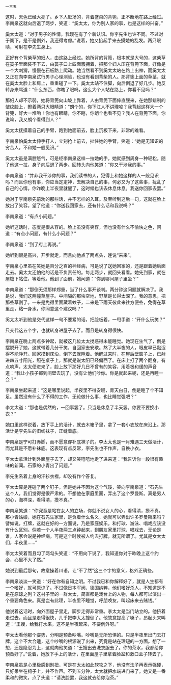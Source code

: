     一三五 

   这时，天色已经大亮了。乡下人赶场的，背着盛菜的背篼，正不断地在路上经过。李南泉这就向后退了两步，笑道：“奚太太，你为别人家的事，也是这样的兴奋。”

   奚太太道：“对于男子的性情，我现在有了个新认识。你李先生也许不同。不过对于阁下，是不是例外，我还得考虑。”说着，她又抬起手来去摸她的乱发。两只眼睛，可射在李先生身上。

   正好有个背柴草的妇人，由这路上经过。她所背的背篼，根本就是大号的，这柴草在篓子里面装不下去，由篓子口上四面簇拥着，把那个妇人压在背篼下面，好像是一个大刺猬，慢慢在石板路上爬动。她当然看不到奚太太站在路上出神，而奚太太又正在向李南泉试行男子心理测验，也没有看到背柴的人。那背篼上面的草茎，就在奚太太脸上和肩上，重重碰了一下。奚太太站不住脚，向后倒退了好几步。她反转身来骂道：“什么东西，你瞎了眼吗，这么大个人站在路上，你看不见吗？”

   那妇人却不示弱，她将背篼向山坡上靠着，人由背篼下面伸直腰来，在她那蜡制的皱纹脸上，瞪着两只大眼睛道：“朗个的，你下江人不讲理唆？我背起这样大一个背篼，好大一堆哟！你也有眼睛，你不瞎，你朗个也看不见？我人在背篼下面，你说嘛，我又朗个看得到人？”

   奚太太抚摸着自己的手臂，跑到她面前去，脸上沉板下来，非常的难看。

   李南泉怕奚太太伸手打人，立刻抢上前去，扯住她的手臂，笑道：“她是无知识的穷苦人，不和她一般见识。”

   奚太太虽是满腔怒气，可是经李南泉这样一拉她的手，她就感到周身一种轻松。随了他这一拉，身子向后退了两步。回转头向他笑道：“你又干涉我的事。”

   李南泉道：“并非我干涉你的事，我们读书的人，犯得上和她这样的人一般见识吗？而且你也有事，你应当定定神，去解决自己的事，何必又为了这些事，扰乱了自己的心情。你昨晚上半夜里就醒了，这时候也该去休息休息。我送你回家去罢。”

   她对于李南泉先前劝的那些话，并不怎样的入耳。及至听到这后一句，这就在脸上放出了笑容。望了他道：“你送我回家去，还有什么话和我说吗？”

   李南泉道：“有点小问题。”

   她听这话时，态度是很从容的。脸上虽没有笑容，但也没有什么不愉快之色，问道：“有点小问题，有什么小问题？”

   李南泉道：“到了府上再说。”

   她听到很是高兴，开步就走，而且向他点了两点头，连说“来来”。

   李南泉心里虽在笑她是百分之百的神经病，可是说了送她回家的，还是跟着她后面走去。奚太太还怕他的话是不负责任的。每走两步，就回头看看。她先到家，就在屋檐下站住，等着他。他到了面前，她问道：“你到哪间屋子里坐？”

   李南泉道：“那倒无须那样郑重，当了什么事开谈判。两分钟这问题就解决了。我是说，我们这两幢草屋子。中间隔的那块空地，野草是长得太深了。我的意思，把那些草割了。一来是免得里面藏着蚊子，二来是下雨天彼此来往方便些，免得在草里走，粘一身水，你同意这个建议吗？”

   奚太太听到他是交代这样一句不要紧的话，把脸板着，一甩手道：“开什么玩笑？”

   只交代这五个字，也就转身进屋子去了。而且是转身得很快。

   李南泉在晚上两点多钟起，就被这几位太太搅惑得未能睡觉。她现在生气了，倒是摆脱开了她，这就带着几分干笑，自回家去安歇。熬了大半夜的人，眼皮早已黏涩得不能睁开。回家摸到床沿，倒下去就睡着。他醒过来时，在屋后壁窗子上，已射进四五寸阳光，照在桌子上，那就是说太阳已经偏西了。在床上打了两个翻身，有点响声，太太便进来了，脸上放下那好几日不曾有的笑容，用着极和缓的声音道：“我让小孩子都到间壁去玩了，没有让他们吵你。你是就起来呢，还是再睡一会？”

   李南泉坐起来道：“这是哪里说起，半夜里不得安眠，青天白日，倒是睡了个不知足。虽然没有什么了不得的工作，无论做什么事，也比睡觉强吧？”

   李太太道：“那也是偶然的，一回事罢了。只当是休息了半天罢。你要不要换小衣？”

   她口里这样说着，放下手上的活计，就去木箱子里，拿了一套小衣放在床沿上。那活计是李先生的旧线袜子，正缝着底。

   李南泉是宁可打赤脚，而不愿意穿补底袜子的。李太太也是一月难遇三天做活计，而尤其是不愿补袜底。这表现有点反常，李先生也不作声，自换小衣。

   李太太拿活计到外面屋子去了，却又笑嘻嘻地走了进来道：“我告诉你一段很有趣味的新闻。石家的小青出了问题。”

   李先生系着上身的汗衫衣襟，却没有作个答复。

   李太太算是连碰了两个钉子，但是她并不因为这个气馁，笑向李南泉道：“石先生这个人，我们觉得是很严肃的。不想他在家庭里面，弄出了这个罗曼斯。真是男人的心，海样深，看得清，摸不真。”

   李南泉笑道：“你究竟是站在女人的立场，你就不说女人的心，看得清，摸不真。那小青姑娘，她在石先生家里，是负着什么名义，她就可以弄出许多罗曼斯来吗？譬如说，打牌，这就在好的一方面说，乃是家庭娱乐。和打球、游泳、唱戏应该没有什么区别。倘若一个人半夜两三点钟起来，到朋友家里打球、唱戏去，无论是谁，人家会说是神经病。可是这个时候被人约去打牌，就无所谓了。尤其是女太太们，半夜里……”

   李太太笑着而且勾了两勾头笑道：“不用向下说了，我知道你对于昨晚上这个约会，心里不大了然。”

   她说到最后那句，故意操着川语，让“不了然”这三个字的意义，格外正确些。

   李南泉淡淡一笑道：“好在你有自知之明。不过我已和你解释好了，就是人生都有一个嗜好，就可原谅了。不过像日本军阀、德国纳粹，他们嗜好杀人，不知道是不是在原谅之列？这村子里的一群太太，简直都是戏台上的人物，每人都可以演出一个重要角色来。真是岂有此理，半夜里不睡觉，呼朋唤友，叫起床来去赌钱。”

   他说着这话时，向外面屋子里走，脚步走得非常重。李太太是当门站立的。他挤着走过去，而且是走得很快，几乎把李太太撞倒了。他故意提高了嗓子，昂起头来叫道：“王嫂，给我打水来，这不是半夜赶来，不要例外呀。”

   李太太看他那个姿势，分明是预备吵嘴。吵嘴是无所恐惧的。只是半夜里出门去打牌，这个不大合适，这个吵嘴的根源说了出来，究竟是站在理短的一方面。想了一想，还是隐忍为上，这就向他笑道：“王嫂出去洗衣服去了。你的茶水，我都给你预备好了。”说着，她放下手上的活计，在里面屋子里拿着脸盆和漱口盂子转去了。

   李南泉虽是心里极感到别扭，可是在太太如此软攻之下，他没有法子再表示强硬，只好呆坐在椅子上，并不作声。不到五分钟，太太就把水端进门来了。她又是一番柔和的微笑，点了头道：“请洗脸罢，我这就去给你泡茶。”

